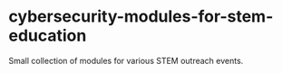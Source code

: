# cybersecurity-modules-for-stem-education
Small collection of modules for various STEM outreach events.
